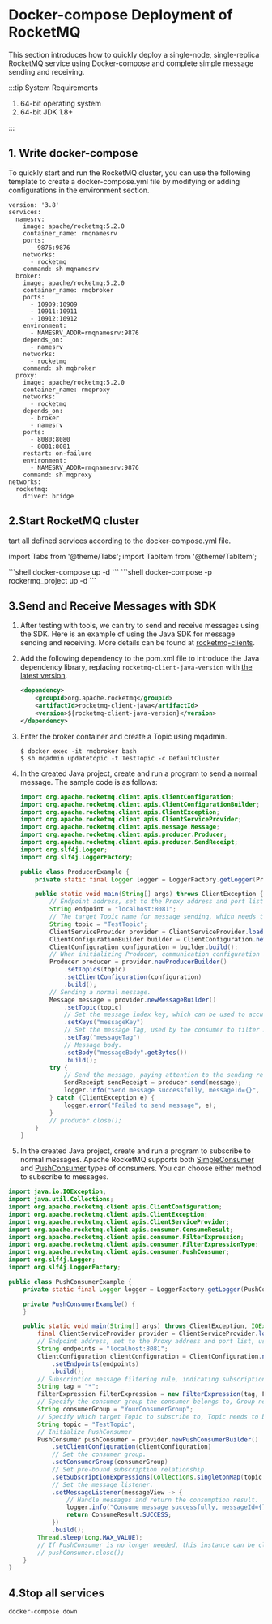 # Docker-compose Deployment of RocketMQ

This section introduces how to quickly deploy a single-node, single-replica RocketMQ service using Docker-compose and complete simple message sending and receiving.

:::tip System Requirements

1. 64-bit operating system
2. 64-bit JDK 1.8+

:::

## 1. Write docker-compose

To quickly start and run the RocketMQ cluster, you can use the following template to create a docker-compose.yml file by modifying or adding configurations in the environment section.

```text
version: '3.8'
services:
  namesrv:
    image: apache/rocketmq:5.2.0
    container_name: rmqnamesrv
    ports:
      - 9876:9876
    networks:
      - rocketmq
    command: sh mqnamesrv
  broker:
    image: apache/rocketmq:5.2.0
    container_name: rmqbroker
    ports:
      - 10909:10909
      - 10911:10911
      - 10912:10912
    environment:
      - NAMESRV_ADDR=rmqnamesrv:9876
    depends_on:
      - namesrv
    networks:
      - rocketmq
    command: sh mqbroker
  proxy:
    image: apache/rocketmq:5.2.0
    container_name: rmqproxy
    networks:
      - rocketmq
    depends_on:
      - broker
      - namesrv
    ports:
      - 8080:8080
      - 8081:8081
    restart: on-failure
    environment:
      - NAMESRV_ADDR=rmqnamesrv:9876
    command: sh mqproxy
networks:
  rocketmq:
    driver: bridge
```

## 2.Start RocketMQ cluster
tart all defined services according to the docker-compose.yml file.

import Tabs from '@theme/Tabs';
import TabItem from '@theme/TabItem';

<Tabs>
<TabItem value="Linux" label="Linux" default >
```shell
docker-compose up -d
```
</TabItem>
<TabItem value="Windows" label="Windows">
```shell
docker-compose -p rockermq_project up -d
```
</TabItem>
</Tabs>

## 3.Send and Receive Messages with SDK
1. After testing with tools, we can try to send and receive messages using the SDK. Here is an example of using the Java SDK for message sending and receiving. More details can be found at [rocketmq-clients](https://github.com/apache/rocketmq-clients).

2. Add the following dependency to the pom.xml file to introduce the Java dependency library, replacing `rocketmq-client-java-version` with <a href='https://search.maven.org/search?q=g:org.apache.rocketmq%20AND%20a:rocketmq-client-java'>the latest version</a>.

   ```xml
   <dependency>
       <groupId>org.apache.rocketmq</groupId>
       <artifactId>rocketmq-client-java</artifactId>
       <version>${rocketmq-client-java-version}</version>
   </dependency> 
   ```

3. Enter the broker container and create a Topic using mqadmin.
   ```shell
   $ docker exec -it rmqbroker bash
   $ sh mqadmin updatetopic -t TestTopic -c DefaultCluster
   ```
4. In the created Java project, create and run a program to send a normal message. The sample code is as follows:
   ```java
   import org.apache.rocketmq.client.apis.ClientConfiguration;
   import org.apache.rocketmq.client.apis.ClientConfigurationBuilder;
   import org.apache.rocketmq.client.apis.ClientException;
   import org.apache.rocketmq.client.apis.ClientServiceProvider;
   import org.apache.rocketmq.client.apis.message.Message;
   import org.apache.rocketmq.client.apis.producer.Producer;
   import org.apache.rocketmq.client.apis.producer.SendReceipt;
   import org.slf4j.Logger;
   import org.slf4j.LoggerFactory;

   public class ProducerExample {
       private static final Logger logger = LoggerFactory.getLogger(ProducerExample.class);

       public static void main(String[] args) throws ClientException {
           // Endpoint address, set to the Proxy address and port list, usually xxx:8080;xxx:8081
           String endpoint = "localhost:8081";
           // The target Topic name for message sending, which needs to be created in advance.
           String topic = "TestTopic";
           ClientServiceProvider provider = ClientServiceProvider.loadService();
           ClientConfigurationBuilder builder = ClientConfiguration.newBuilder().setEndpoints(endpoint);
           ClientConfiguration configuration = builder.build();
           // When initializing Producer, communication configuration and pre-bound Topic need to be set.
           Producer producer = provider.newProducerBuilder()
               .setTopics(topic)
               .setClientConfiguration(configuration)
               .build();
           // Sending a normal message.
           Message message = provider.newMessageBuilder()
               .setTopic(topic)
               // Set the message index key, which can be used to accurately find a specific message.
               .setKeys("messageKey")
               // Set the message Tag, used by the consumer to filter messages by specified Tag.
               .setTag("messageTag")
               // Message body.
               .setBody("messageBody".getBytes())
               .build();
           try {
               // Send the message, paying attention to the sending result and catching exceptions.
               SendReceipt sendReceipt = producer.send(message);
               logger.info("Send message successfully, messageId={}", sendReceipt.getMessageId());
           } catch (ClientException e) {
               logger.error("Failed to send message", e);
           }
           // producer.close();
       }
   }
   ```
3. In the created Java project, create and run a program to subscribe to normal messages. Apache RocketMQ supports both [SimpleConsumer](https://rocketmq.apache.org/zh/docs/featureBehavior/06consumertype) and [PushConsumer](https://rocketmq.apache.org/zh/docs/featureBehavior/06consumertype) types of consumers. You can choose either method to subscribe to messages.
 
```java
import java.io.IOException;
import java.util.Collections;
import org.apache.rocketmq.client.apis.ClientConfiguration;
import org.apache.rocketmq.client.apis.ClientException;
import org.apache.rocketmq.client.apis.ClientServiceProvider;
import org.apache.rocketmq.client.apis.consumer.ConsumeResult;
import org.apache.rocketmq.client.apis.consumer.FilterExpression;
import org.apache.rocketmq.client.apis.consumer.FilterExpressionType;
import org.apache.rocketmq.client.apis.consumer.PushConsumer;
import org.slf4j.Logger;
import org.slf4j.LoggerFactory;

public class PushConsumerExample {
    private static final Logger logger = LoggerFactory.getLogger(PushConsumerExample.class);

    private PushConsumerExample() {
    }

    public static void main(String[] args) throws ClientException, IOException, InterruptedException {
        final ClientServiceProvider provider = ClientServiceProvider.loadService();
        // Endpoint address, set to the Proxy address and port list, usually xxx:8080;xxx:8081
        String endpoints = "localhost:8081";
        ClientConfiguration clientConfiguration = ClientConfiguration.newBuilder()
            .setEndpoints(endpoints)
            .build();
        // Subscription message filtering rule, indicating subscription to all Tag messages.
        String tag = "*";
        FilterExpression filterExpression = new FilterExpression(tag, FilterExpressionType.TAG);
        // Specify the consumer group the consumer belongs to, Group needs to be created in advance.
        String consumerGroup = "YourConsumerGroup";
        // Specify which target Topic to subscribe to, Topic needs to be created in advance.
        String topic = "TestTopic";
        // Initialize PushConsumer
        PushConsumer pushConsumer = provider.newPushConsumerBuilder()
            .setClientConfiguration(clientConfiguration)
            // Set the consumer group.
            .setConsumerGroup(consumerGroup)
            // Set pre-bound subscription relationship.
            .setSubscriptionExpressions(Collections.singletonMap(topic, filterExpression))
            // Set the message listener.
            .setMessageListener(messageView -> {
                // Handle messages and return the consumption result.
                logger.info("Consume message successfully, messageId={}", messageView.getMessageId());
                return ConsumeResult.SUCCESS;
            })
            .build();
        Thread.sleep(Long.MAX_VALUE);
        // If PushConsumer is no longer needed, this instance can be closed.
        // pushConsumer.close();
    }
}

```

## 4.Stop all services
```shell
docker-compose down
```
